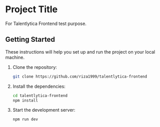 # Project Title

For Talentlytica Frontend test purpose.

## Getting Started

These instructions will help you set up and run the project on your local machine. 

1. Clone the repository:

   ```bash
   git clone https://github.com/riza1999/talentlytica-frontend

2. Install the dependencies:
    
    ```bash
    cd talentlytica-frontend
    npm install
3. Start the development server:
    ```bash
    npm run dev